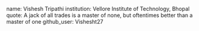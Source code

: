 name: Vishesh Tripathi
institution: Vellore Institute of Technology, Bhopal 
quote: A jack of all trades is a master of none, but oftentimes better than a master of one
github_user: Vishesht27